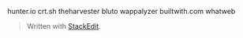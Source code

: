 
hunter.io
crt.sh
theharvester
bluto
wappalyzer
builtwith.com
whatweb

> Written with [StackEdit](https://stackedit.io/).
<!--stackedit_data:
eyJoaXN0b3J5IjpbMjAzMjE2Mjg0NSwtODA5NTU3NzM4LDY0Mj
IwMTgwMywyODc2NjYzOThdfQ==
-->